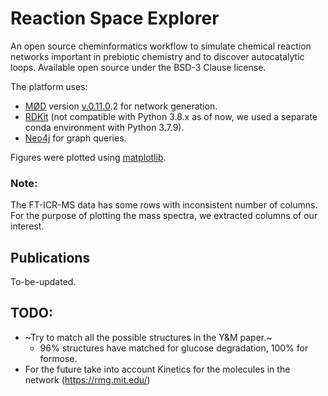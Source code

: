 # Reaction Space Explorer
An open source cheminformatics workflow to simulate chemical reaction networks important in prebiotic chemistry and to discover autocatalytic loops. Available open source under the BSD-3 Clause license.

The platform uses:
* [MØD](https://github.com/jakobandersen/mod) version [v.0.11.0](https://github.com/jakobandersen/mod/releases/tag/v0.11.0).2 for network generation.
* [RDKit](https://anaconda.org/rdkit/rdkit) (not compatible with Python 3.8.x as of now, we used a separate conda environment with Python 3.7.9).
* [Neo4j](https://neo4j.com/) for graph queries.

Figures were plotted using [matplotlib](https://matplotlib.org/).
### Note:
The FT-ICR-MS data has some rows with inconsistent number of columns. For the purpose of plotting the mass spectra, we extracted columns of our interest.

## Publications
To-be-updated.
## TODO:

* ~Try to match all the possible structures in the Y&M paper.~
    * 96% structures have matched for glucose degradation, 100% for formose.
* For the future take into account Kinetics for the molecules in the network (https://rmg.mit.edu/) 
